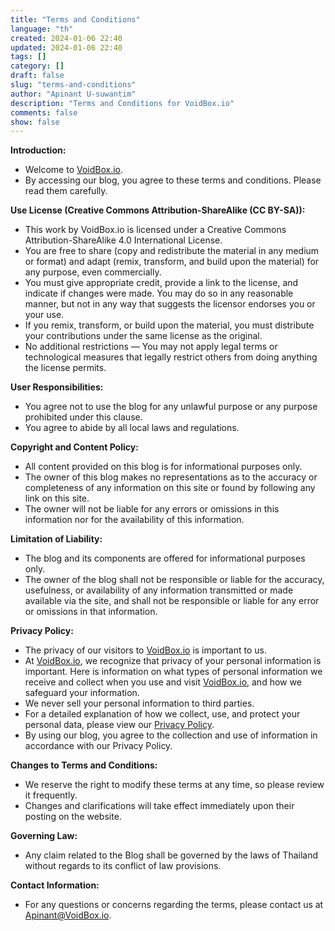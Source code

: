 ```yaml
---
title: "Terms and Conditions"
language: "th"
created: 2024-01-06 22:40
updated: 2024-01-06 22:40
tags: []
category: []
draft: false
slug: "terms-and-conditions"
author: "Apinant U-suwantim"
description: "Terms and Conditions for VoidBox.io"
comments: false
show: false
---
```


**Introduction:**

- Welcome to [VoidBox.io](/).
- By accessing our blog, you agree to these terms and conditions. Please read
  them carefully.

**Use License (Creative Commons Attribution-ShareAlike (CC BY-SA)):**

- This work by VoidBox.io is licensed under a Creative Commons
  Attribution-ShareAlike 4.0 International License.
- You are free to share (copy and redistribute the material in any medium or
  format) and adapt (remix, transform, and build upon the material) for any
  purpose, even commercially.
- You must give appropriate credit, provide a link to the license, and indicate
  if changes were made. You may do so in any reasonable manner, but not in any
  way that suggests the licensor endorses you or your use.
- If you remix, transform, or build upon the material, you must distribute your
  contributions under the same license as the original.
- No additional restrictions — You may not apply legal terms or technological
  measures that legally restrict others from doing anything the license permits.

**User Responsibilities:**

- You agree not to use the blog for any unlawful purpose or any purpose
  prohibited under this clause.
- You agree to abide by all local laws and regulations.

**Copyright and Content Policy:**

- All content provided on this blog is for informational purposes only.
- The owner of this blog makes no representations as to the accuracy or
  completeness of any information on this site or found by following any link on
  this site.
- The owner will not be liable for any errors or omissions in this information
  nor for the availability of this information.

**Limitation of Liability:**

- The blog and its components are offered for informational purposes only.
- The owner of the blog shall not be responsible or liable for the accuracy,
  usefulness, or availability of any information transmitted or made available
  via the site, and shall not be responsible or liable for any error or
  omissions in that information.

**Privacy Policy:**

- The privacy of our visitors to [VoidBox.io](/) is important to us.
- At [VoidBox.io](/), we recognize that privacy of your personal information is
  important. Here is information on what types of personal information we
  receive and collect when you use and visit [VoidBox.io](VoidBox.io), and how
  we safeguard your information.
- We never sell your personal information to third parties.
- For a detailed explanation of how we collect, use, and protect your personal
  data, please view our [Privacy Policy](VoidBox.io).
- By using our blog, you agree to the collection and use of information in
  accordance with our Privacy Policy.

**Changes to Terms and Conditions:**

- We reserve the right to modify these terms at any time, so please review it
  frequently.
- Changes and clarifications will take effect immediately upon their posting on
  the website.

**Governing Law:**

- Any claim related to the Blog shall be governed by the laws of Thailand
  without regards to its conflict of law provisions.

**Contact Information:**

- For any questions or concerns regarding the terms, please contact us at
  <Apinant@VoidBox.io>.
